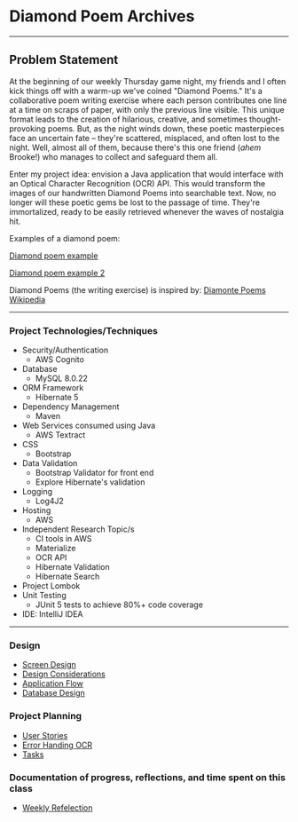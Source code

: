 # Diamond Poem Archives

---

## Problem Statement

At the beginning of our weekly Thursday game night, my friends and I often kick things off with a warm-up we've coined "Diamond Poems." It's a collaborative poem writing exercise where each person contributes one line at a time on scraps of paper, with only the previous line visible. This unique format leads to the creation of hilarious, creative, and sometimes thought-provoking poems.
But, as the night winds down, these poetic masterpieces face an uncertain fate – they're scattered, misplaced, and often lost to the night. Well, almost all of them, because there's this one friend (*ahem* Brooke!) who manages to collect and safeguard them all.

Enter my project idea: envision a Java application that would interface with an Optical Character Recognition (OCR) API. This would transform the images of our handwritten Diamond Poems into searchable text. Now, no longer will these poetic gems be lost to the passage of time. They're immortalized, ready to be easily retrieved whenever the waves of nostalgia hit.

Examples of a diamond poem:

[Diamond poem example](images/diamond1.png)

[Diamond poem example 2](images/diamond2.png)

Diamond Poems (the writing exercise) is inspired by:
[Diamonte Poems Wikipedia](https://en.wikipedia.org/wiki/Diamante_poem#:~:text=A%20diamante%20poem%2C%20or%20diamond,%3A%20The%20Diamante%20(1969))

---
### Project Technologies/Techniques

* Security/Authentication
    * AWS Cognito
* Database
    * MySQL 8.0.22
* ORM Framework
    * Hibernate 5
* Dependency Management
    * Maven
* Web Services consumed using Java
    * AWS Textract
* CSS
    * Bootstrap
* Data Validation
    * Bootstrap Validator for front end
    * Explore Hibernate's validation
* Logging
    * Log4J2
* Hosting
    * AWS
* Independent Research Topic/s
    * CI tools in AWS
    * Materialize
    * OCR API
    * Hibernate Validation
    * Hibernate Search
* Project Lombok
* Unit Testing
    * JUnit 5 tests to achieve 80%+ code coverage
* IDE: IntelliJ IDEA

---

### Design
* [Screen Design](DesignDocuments/Wireframes)
* [Design Considerations](DesignDocuments/design-considerations.pdf)
* [Application Flow](DesignDocuments/diamond-poems-flowchart.pdf)
* [Database Design](DesignDocuments/databaseDiagram.png)

### Project Planning
* [User Stories](DesignDocuments/user-stories.md)
* [Error Handing OCR](DesignDocuments/error-handling.pdf)
* [Tasks](DesignDocuments/project-plan.md)

### Documentation of progress, reflections, and time spent on this class
* [Weekly Refelection](WeeklyReflection.md)
